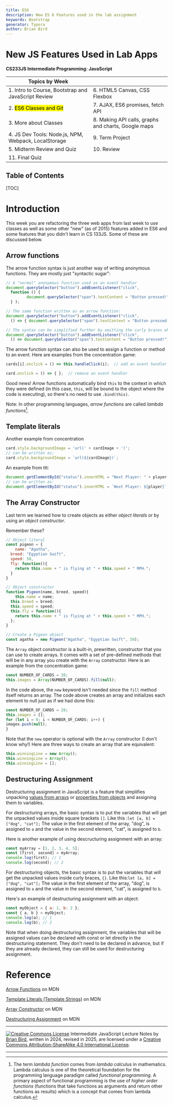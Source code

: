 ```yaml
---
title: ES6
description: New ES 6 Features used in the lab assignment
keywords: Bootstrap
generator: Typora
author: Brian Bird
---
```


<h1>New JS Features Used in Lab Apps</h1>

**CS233JS Intermediate Programming: JavaScript**

| Topics by Week                                       |                                                     |
| ---------------------------------------------------- | --------------------------------------------------- |
| 1. Intro to Course, Bootstrap and JavaScript Review  | 6. HTML5 Canvas, CSS Flexbox                        |
| 2. <mark>ES6 Classes and Git</mark>                  | 7. AJAX, ES6 promises, fetch API                    |
| 3. More about Classes                                | 8. Making API calls, graphs and charts, Google maps |
| 4. JS Dev Tools: Node.js, NPM, Webpack, LocalStorage | 9. Term Project                                     |
| 5. Midterm Review and Quiz                           | 10. Review                                          |
| 11. Final Quiz                                       |                                                     |



<h2>Table of Contents</h2>

[TOC]

# Introduction

This week you are refactoring the three web apps from last week to use classes as well as some other "new" (as of 2015) features added in ES6 and some features that you didn't learn in CS 133JS. Some of these are discussed below.

## Arrow functions

The arrow function syntax is just another way of writing anonymous functions. They are mostly just "syntactic sugar":

```javascript
// A "normal" anonymous function used as an event handler
document.querySelector("button").addEventListener("click", 
  function () {
		 document.querySelector("span").textContent = "Button pressed!";
  } );

// The same function written as an arrow function:
document.querySelector("button").addEventListener("click", 
  () => { document.querySelector("span").textContent = "Button pressed!";} );

// The syntax can be simplified further by omitting the curly braces when there is only one statement in the function body.
document.querySelector("button").addEventListener("click", 
  () => document.querySelector("span").textContent = "Button pressed!");
```



The arrow function syntax can also be used to assign a function or method to an event. Here are examples from the concentration game:

```javascript
cards[i].onclick = () => this.handleClick(i);  // add an event handler method

card.onclick = () => { };  // remove an event handler
```

Good news! Arrow functions automatically bind `this` to the context in which they were defined (in this case, `this`, will be bound to the object where the code is executing), so there's no need to use `.bind(this)`.

Note: In other programming languages, *arrow functions* are called *lambda functions*[^1]. 

## Template literals

Another example from concentration

```javascript
card.style.backgroundImage = 'url(' + cardImage + ')';
// can be written as:
card.style.backgroundImage = `url(${cardImage})`;
```

An example from ttt:

```javascript
document.getElementById("status").innerHTML = "Next Player: " + player;
// can be written as:
document.getElementById("status").innerHTML = `Next Player: ${player}`;
```



## The Array Constructor

Last term we learned how to create objects as either *object literals* or by using an *object constructor*.

Remember these?

```javascript
// Object literal
const pigeon = {
	name: "Agatha",
  breed: "Egyptian Swift",
  speed: 50,
  fly: function(){
    return this.name + " is flying at " + this.speed + " MPH.";
  }
}
```

```javascript
// Object constructor
function Pigeon(name, breed, speed){
	this.name = name;
  this.breed = breed;
  this.speed = speed;
  this.fly = function(){
    return this.name + " is flying at " + this.speed + " MPH.";
  };
}

// Create a Pigeon object
const agatha = new Pigeon("Agatha", "Egyptian Swift", 50);
```

The `Array` object constructor is a built-in, prewritten, constructor that you can use to create arrays. It comes with a set of pre-defined methods that will be in any array you create with the `Array` constructor. Here is an example from the concentration game:

```javascript
const NUMBER_OF_CARDS = 20;
this.images = Array(NUMBER_OF_CARDS).fill(null);  
```

In the code above, the `new` keyword isn't needed since the `fill` method itself returns an array. The code above creates an array and initializes each element to null just as if we had done this:

```javascript
const NUMBER_OF_CARDS = 20;
this.images = [];
for (let i = 0; i < NUMBER_OF_CARDS; i++) {
images.push(null);
}
```

Note that the `new` operator is optional with the `Array` constructor (I don't know why!) Here are three ways to create an array that are equivalent:

```javascript
this.winningLine = new Array();
this.winningLine = Array();
this.winningLine = [];
```

## Destructuring Assignment

Destructuring assignment in JavaScript is a feature that simplifies unpacking <u>values from arrays</u> or <u>properties from objects</u> and assigning them to variables. 

For destructuring arrays, the basic syntax is to put the variables that will get the unpacked values inside square brackets `[]`. Like this :`let [a, b] = ["dog", "cat"];` The value in the first element of the array, "dog", is assigned to `a` and the value in the second element, "cat", is assigned to `b`. 

Here is another example of using descructuring assignment with an array:

```javascript
const myArray = [1, 2, 3, 4, 5];
const [first, second] = myArray;
console.log(first); // 1
console.log(second); // 2
```

For destructuring objects, the basic syntax is to put the variables that will get the unpacked values inside curly braces, `{}`. Like this:`let [a, b] = ["dog", "cat"];` The value in the first element of the array, "dog", is assigned to `a` and the value in the second element, "cat", is assigned to `b`. 

Here's an example of destructuring assignment with an object:

```javascript
const myObject = { a: 1, b: 2 };
const { a, b } = myObject;
console.log(a); // 1
console.log(b); // 2
```

Note that when doing destructuring assignment, the variables that will be assigned values can be declared with const or let directly in the destructuring statement. They don't need to be declared in advance, but if they are already declared, they can still be used for destructuring assignment.

# Reference

[Arrow Functions](https://developer.mozilla.org/en-US/docs/Web/JavaScript/Guide/Functions#arrow_functions) on MDN

[Template Literals (Template Strings)](https://developer.mozilla.org/en-US/docs/Web/JavaScript/Reference/Template_literals) on MDN

[Array Constructor](https://developer.mozilla.org/en-US/docs/Web/JavaScript/Reference/Global_Objects/Array#constructor) on MDN

[Destructuring Assignment](https://developer.mozilla.org/en-US/docs/Web/JavaScript/Reference/Operators/Destructuring_assignment) on MDN

------

[![Creative Commons License](https://i.creativecommons.org/l/by-sa/4.0/88x31.png)](http://creativecommons.org/licenses/by-sa/4.0/) Intermediate JavaScript Lecture Notes by [Brian Bird](https://profbird.dev), written in 2024, revised in <time>2025</time>, are licensed under a [Creative Commons Attribution-ShareAlike 4.0 International License](http://creativecommons.org/licenses/by-sa/4.0/). 

------------

[^1]: The term  *lambda function* comes from *lambda calculus* in mathematics. Lambda calculus is one of the theoretical foundation for the programming language paradigm called *functional programming*.  A primary aspect of functional programming is the use of *higher order functions* (functions that take functions as arguments and return other functions as results) which is a concept that comes from lambda calculus. 